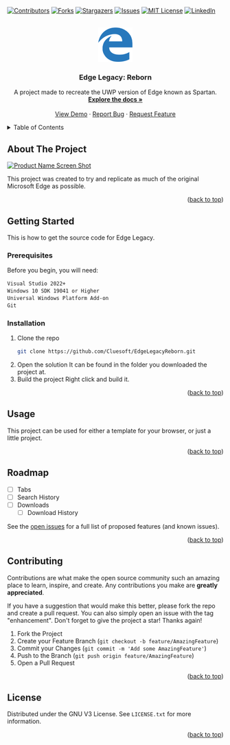 <!-- Improved compatibility of back to top link: See: https://github.com/othneildrew/Best-README-Template/pull/73 -->
<a name="readme-top"></a>
<!--
*** Thanks for checking out the Best-README-Template. If you have a suggestion
*** that would make this better, please fork the repo and create a pull request
*** or simply open an issue with the tag "enhancement".
*** Don't forget to give the project a star!
*** Thanks again! Now go create something AMAZING! :D
-->



<!-- PROJECT SHIELDS -->
<!--
*** I'm using markdown "reference style" links for readability.
*** Reference links are enclosed in brackets [ ] instead of parentheses ( ).
*** See the bottom of this document for the declaration of the reference variables
*** for contributors-url, forks-url, etc. This is an optional, concise syntax you may use.
*** https://www.markdownguide.org/basic-syntax/#reference-style-links
-->
[![Contributors][contributors-shield]][contributors-url]
[![Forks][forks-shield]][forks-url]
[![Stargazers][stars-shield]][stars-url]
[![Issues][issues-shield]][issues-url]
[![MIT License][license-shield]][license-url]
[![LinkedIn][linkedin-shield]][linkedin-url]



<!-- PROJECT LOGO -->
<br />
<div align="center">
  <a href="https://github.com/Cluesoft/EdgeLegacyReborn">
    <img src="images/microsoft-edge-logo-755278AE39-seeklogo.com.png" alt="Logo" width="80" height="80">
  </a>

<h3 align="center">Edge Legacy: Reborn</h3>

  <p align="center">
    A project made to recreate the UWP version of Edge known as Spartan.
    <br />
    <a href="https://github.com/Cluesoft/EdgeLegacyReborn"><strong>Explore the docs »</strong></a>
    <br />
    <br />
    <a href="https://github.com/Cluesoft/EdgeLegacyReborn">View Demo</a>
    ·
    <a href="https://github.com/Cluesoft/EdgeLegacyReborn/issues/new?labels=bug&template=bug-report---.md">Report Bug</a>
    ·
    <a href="https://github.com/Cluesoft/EdgeLegacyReborn/issues/new?labels=enhancement&template=feature-request---.md">Request Feature</a>
  </p>
</div>



<!-- TABLE OF CONTENTS -->
<details>
  <summary>Table of Contents</summary>
  <ol>
    <li>
      <a href="#about-the-project">About The Project</a>
      <ul>
        <li><a href="#built-with">Built With</a></li>
      </ul>
    </li>
    <li>
      <a href="#getting-started">Getting Started</a>
      <ul>
        <li><a href="#prerequisites">Prerequisites</a></li>
        <li><a href="#installation">Installation</a></li>
      </ul>
    </li>
    <li><a href="#usage">Usage</a></li>
    <li><a href="#roadmap">Roadmap</a></li>
    <li><a href="#contributing">Contributing</a></li>
    <li><a href="#license">License</a></li>
    <li><a href="#contact">Contact</a></li>
    <li><a href="#acknowledgments">Acknowledgments</a></li>
  </ol>
</details>



<!-- ABOUT THE PROJECT -->
## About The Project

[![Product Name Screen Shot][product-screenshot]](https://example.com)

This project was created to try and replicate as much of the original Microsoft Edge as possible.
<p align="right">(<a href="#readme-top">back to top</a>)</p>



<!-- GETTING STARTED -->
## Getting Started

This is how to get the source code for Edge Legacy.

### Prerequisites

Before you begin, you will need:
  ```sh
  Visual Studio 2022+
  Windows 10 SDK 19041 or Higher
  Universal Windows Platform Add-on
  Git
  ```

### Installation

1. Clone the repo
   ```sh
   git clone https://github.com/Cluesoft/EdgeLegacyReborn.git
   ```
2. Open the solution
   It can be found in the folder you downloaded the project at.
3. Build the project
   Right click and build it.

<p align="right">(<a href="#readme-top">back to top</a>)</p>



<!-- USAGE EXAMPLES -->
## Usage

This project can be used for either a template for your browser, or just a little project.

<p align="right">(<a href="#readme-top">back to top</a>)</p>



<!-- ROADMAP -->
## Roadmap

- [ ] Tabs
- [ ] Search History
- [ ] Downloads
    - [ ] Download History

See the [open issues](https://github.com/Cluesoft/EdgeLegacyReborn/issues) for a full list of proposed features (and known issues).

<p align="right">(<a href="#readme-top">back to top</a>)</p>



<!-- CONTRIBUTING -->
## Contributing

Contributions are what make the open source community such an amazing place to learn, inspire, and create. Any contributions you make are **greatly appreciated**.

If you have a suggestion that would make this better, please fork the repo and create a pull request. You can also simply open an issue with the tag "enhancement".
Don't forget to give the project a star! Thanks again!

1. Fork the Project
2. Create your Feature Branch (`git checkout -b feature/AmazingFeature`)
3. Commit your Changes (`git commit -m 'Add some AmazingFeature'`)
4. Push to the Branch (`git push origin feature/AmazingFeature`)
5. Open a Pull Request

<p align="right">(<a href="#readme-top">back to top</a>)</p>



<!-- LICENSE -->
## License

Distributed under the GNU V3 License. See `LICENSE.txt` for more information.

<p align="right">(<a href="#readme-top">back to top</a>)</p>



<!-- MARKDOWN LINKS & IMAGES -->
<!-- https://www.markdownguide.org/basic-syntax/#reference-style-links -->
[contributors-shield]: https://img.shields.io/github/contributors/Cluesoft/EdgeLegacyReborn.svg?style=for-the-badge
[contributors-url]: https://github.com/Cluesoft/EdgeLegacyReborn/graphs/contributors
[forks-shield]: https://img.shields.io/github/forks/Cluesoft/EdgeLegacyReborn.svg?style=for-the-badge
[forks-url]: https://github.com/Cluesoft/EdgeLegacyReborn/network/members
[stars-shield]: https://img.shields.io/github/stars/Cluesoft/EdgeLegacyReborn.svg?style=for-the-badge
[stars-url]: https://github.com/Cluesoft/EdgeLegacyReborn/stargazers
[issues-shield]: https://img.shields.io/github/issues/Cluesoft/EdgeLegacyReborn.svg?style=for-the-badge
[issues-url]: https://github.com/Cluesoft/EdgeLegacyReborn/issues
[license-shield]: https://img.shields.io/github/license/Cluesoft/EdgeLegacyReborn.svg?style=for-the-badge
[license-url]: https://github.com/Cluesoft/EdgeLegacyReborn/blob/master/LICENSE.txt
[linkedin-shield]: https://img.shields.io/badge/-LinkedIn-black.svg?style=for-the-badge&logo=linkedin&colorB=555
[linkedin-url]: https://linkedin.com/in/linkedin_username
[product-screenshot]: images/screenshot.png
[Next.js]: https://img.shields.io/badge/next.js-000000?style=for-the-badge&logo=nextdotjs&logoColor=white
[Next-url]: https://nextjs.org/
[React.js]: https://img.shields.io/badge/React-20232A?style=for-the-badge&logo=react&logoColor=61DAFB
[React-url]: https://reactjs.org/
[Vue.js]: https://img.shields.io/badge/Vue.js-35495E?style=for-the-badge&logo=vuedotjs&logoColor=4FC08D
[Vue-url]: https://vuejs.org/
[Angular.io]: https://img.shields.io/badge/Angular-DD0031?style=for-the-badge&logo=angular&logoColor=white
[Angular-url]: https://angular.io/
[Svelte.dev]: https://img.shields.io/badge/Svelte-4A4A55?style=for-the-badge&logo=svelte&logoColor=FF3E00
[Svelte-url]: https://svelte.dev/
[Laravel.com]: https://img.shields.io/badge/Laravel-FF2D20?style=for-the-badge&logo=laravel&logoColor=white
[Laravel-url]: https://laravel.com
[Bootstrap.com]: https://img.shields.io/badge/Bootstrap-563D7C?style=for-the-badge&logo=bootstrap&logoColor=white
[Bootstrap-url]: https://getbootstrap.com
[JQuery.com]: https://img.shields.io/badge/jQuery-0769AD?style=for-the-badge&logo=jquery&logoColor=white
[JQuery-url]: https://jquery.com 
